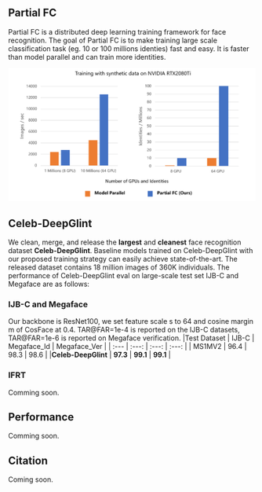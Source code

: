 ## Partial FC
Partial FC is a distributed deep learning training framework for face recognition. The goal of Partial FC is to make 
training large scale classification task (eg. 10 or 100 millions identies) fast and easy. It is faster than model parallel 
and can train more identities.  

![Image text](https://github.com/nttstar/insightface-resources/blob/master/images/partial_speed1.png)

## Celeb-DeepGlint
We clean, merge, and release the **largest** and **cleanest** face recognition dataset **Celeb-DeepGlint**. 
Baseline models trained on Celeb-DeepGlint with our proposed training strategy can easily achieve state-of-the-art. 
The released dataset contains 18 million images of 360K individuals. The performance of Celeb-DeepGlint eval on large-scale 
test set IJB-C and Megaface are as follows:

### IJB-C and Megaface
Our backbone is ResNet100, we set feature scale s to 64 and cosine margin m of CosFace at 0.4.
TAR@FAR=1e-4 is reported on the IJB-C datasets, TAR@FAR=1e-6 is reported on Megaface verification.
|Test Dataset        | IJB-C     | Megaface_Id  | Megaface_Ver |
| :---               | :---:     | :---:        | :---:        |
| MS1MV2             | 96.4      | 98.3         | 98.6         |
|**Celeb-DeepGlint** | **97.3**  | **99.1**     | **99.1**     |


### IFRT
Comming soon.

## Performance
Comming soon.

## Citation
Coming soon.





